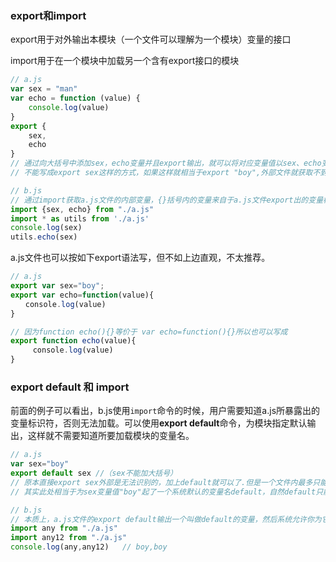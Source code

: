 ### export和import

export用于对外输出本模块（一个文件可以理解为一个模块）变量的接口

import用于在一个模块中加载另一个含有export接口的模块

```javascript
// a.js
var sex = "man"
var echo = function (value) {
    console.log(value)
}
export {
	sex,
    echo
}
// 通过向大括号中添加sex，echo变量并且export输出，就可以将对应变量值以sex、echo变量标识符形式暴露给其他文件而被读取到
// 不能写成export sex这样的方式，如果这样就相当于export "boy",外部文件就获取不到该文件的内部变量sex的值，因为没有对外输出变量接口,只是输出的字符串
```

```javascript
// b.js
// 通过import获取a.js文件的内部变量，{}括号内的变量来自于a.js文件export出的变量标识符
import {sex, echo} from "./a.js"
import * as utils from './a.js'
console.log(sex)
utils.echo(sex)
```

a.js文件也可以按如下export语法写，但不如上边直观，不太推荐。

```javascript
// a.js
export var sex="boy";
export var echo=function(value){
　　console.log(value)
}

// 因为function echo(){}等价于 var echo=function(){}所以也可以写成
export function echo(value){
　　　console.log(value)
}
```

### export default 和 import

前面的例子可以看出，b.js使用`import`命令的时候，用户需要知道a.js所暴露出的变量标识符，否则无法加载。可以使用**export default**命令，为模块指定默认输出，这样就不需要知道所要加载模块的变量名。

```javascript
// a.js
var sex="boy"
export default sex //（sex不能加大括号）
// 原本直接export sex外部是无法识别的，加上default就可以了.但是一个文件内最多只能有一个export default。
// 其实此处相当于为sex变量值"boy"起了一个系统默认的变量名default，自然default只能有一个值，所以一个文件内不能有多个export default。
```

```javascript
// b.js
// 本质上，a.js文件的export default输出一个叫做default的变量，然后系统允许你为它取任意名字。所以可以为import的模块起任何变量名，且不需要用大括号包含
import any from "./a.js"
import any12 from "./a.js" 
console.log(any,any12)   // boy,boy
```

